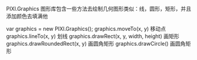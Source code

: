 PIXI.Graphics
图形库包含一些方法去绘制几何图形类似：线，圆形，矩形，并且添加颜色去填满他

var graphics = new PIXI.Graphics();
graphics.moveTo(x, y) 移动点 
graphics.lineTo(x, y) 划线
graphics.drawRect(x, y, width, height) 画矩形
graphics.drawRoundedRect(x, y) 画圆角矩形
graphics.drawCircle() 画圆角矩形
